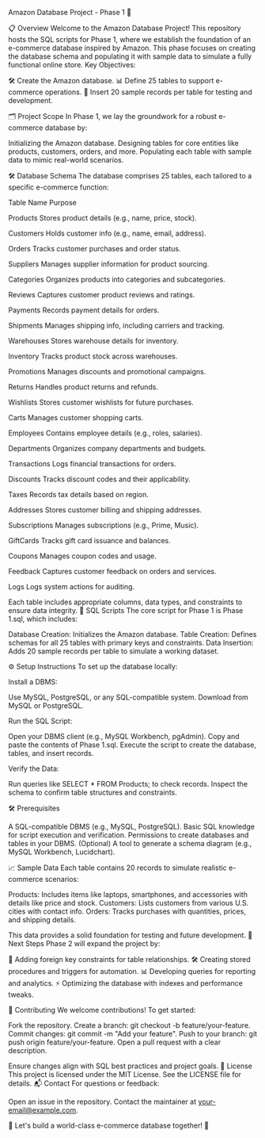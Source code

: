 Amazon Database Project - Phase 1 🚀


📋 Overview
Welcome to the Amazon Database Project! This repository hosts the SQL scripts for Phase 1, where we establish the foundation of an e-commerce database inspired by Amazon. This phase focuses on creating the database schema and populating it with sample data to simulate a fully functional online store.
Key Objectives:

🛠️ Create the Amazon database.
📊 Define 25 tables to support e-commerce operations.
📝 Insert 20 sample records per table for testing and development.

🗂️ Project Scope
In Phase 1, we lay the groundwork for a robust e-commerce database by:

Initializing the Amazon database.
Designing tables for core entities like products, customers, orders, and more.
Populating each table with sample data to mimic real-world scenarios.


🛠️ Database Schema
The database comprises 25 tables, each tailored to a specific e-commerce function:



Table Name
Purpose



Products
Stores product details (e.g., name, price, stock).


Customers
Holds customer info (e.g., name, email, address).


Orders
Tracks customer purchases and order status.


Suppliers
Manages supplier information for product sourcing.


Categories
Organizes products into categories and subcategories.


Reviews
Captures customer product reviews and ratings.


Payments
Records payment details for orders.


Shipments
Manages shipping info, including carriers and tracking.


Warehouses
Stores warehouse details for inventory.


Inventory
Tracks product stock across warehouses.


Promotions
Manages discounts and promotional campaigns.


Returns
Handles product returns and refunds.


Wishlists
Stores customer wishlists for future purchases.


Carts
Manages customer shopping carts.


Employees
Contains employee details (e.g., roles, salaries).


Departments
Organizes company departments and budgets.


Transactions
Logs financial transactions for orders.


Discounts
Tracks discount codes and their applicability.


Taxes
Records tax details based on region.


Addresses
Stores customer billing and shipping addresses.


Subscriptions
Manages subscriptions (e.g., Prime, Music).


GiftCards
Tracks gift card issuance and balances.


Coupons
Manages coupon codes and usage.


Feedback
Captures customer feedback on orders and services.


Logs
Logs system actions for auditing.


Each table includes appropriate columns, data types, and constraints to ensure data integrity.
📜 SQL Scripts
The core script for Phase 1 is Phase 1.sql, which includes:

Database Creation: Initializes the Amazon database.
Table Creation: Defines schemas for all 25 tables with primary keys and constraints.
Data Insertion: Adds 20 sample records per table to simulate a working dataset.



⚙️ Setup Instructions
To set up the database locally:

Install a DBMS:

Use MySQL, PostgreSQL, or any SQL-compatible system.
Download from MySQL or PostgreSQL.


Run the SQL Script:

Open your DBMS client (e.g., MySQL Workbench, pgAdmin).
Copy and paste the contents of Phase 1.sql.
Execute the script to create the database, tables, and insert records.


Verify the Data:

Run queries like SELECT * FROM Products; to check records.
Inspect the schema to confirm table structures and constraints.




🛠️ Prerequisites

A SQL-compatible DBMS (e.g., MySQL, PostgreSQL).
Basic SQL knowledge for script execution and verification.
Permissions to create databases and tables in your DBMS.
(Optional) A tool to generate a schema diagram (e.g., MySQL Workbench, Lucidchart).

📈 Sample Data
Each table contains 20 records to simulate realistic e-commerce scenarios:

Products: Includes items like laptops, smartphones, and accessories with details like price and stock.
Customers: Lists customers from various U.S. cities with contact info.
Orders: Tracks purchases with quantities, prices, and shipping details.

This data provides a solid foundation for testing and future development.
🚀 Next Steps
Phase 2 will expand the project by:

🔗 Adding foreign key constraints for table relationships.
🛠️ Creating stored procedures and triggers for automation.
📊 Developing queries for reporting and analytics.
⚡ Optimizing the database with indexes and performance tweaks.

🤝 Contributing
We welcome contributions! To get started:

Fork the repository.
Create a branch: git checkout -b feature/your-feature.
Commit changes: git commit -m "Add your feature".
Push to your branch: git push origin feature/your-feature.
Open a pull request with a clear description.

Ensure changes align with SQL best practices and project goals.
📜 License
This project is licensed under the MIT License. See the LICENSE file for details.
📬 Contact
For questions or feedback:

Open an issue in the repository.
Contact the maintainer at your-email@example.com.


🌟 Let's build a world-class e-commerce database together! 🌟

